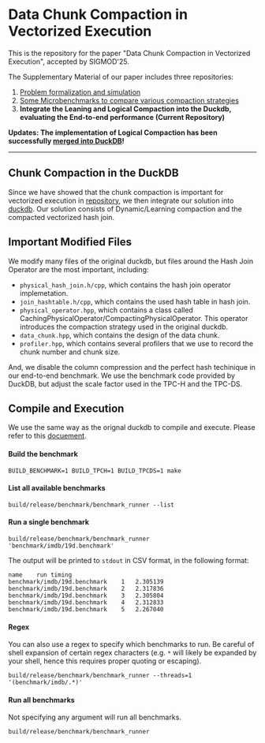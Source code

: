 # Data Chunk Compaction in Vectorized Execution

This is the repository for the paper "Data Chunk Compaction in Vectorized Execution", accepted by SIGMOD'25.

The Supplementary Material of our paper includes three repositories:
1. [Problem formalization and simulation](https://github.com/YimingQiao/Chunk-Compaction-Formalization)
2. [Some Microbenchmarks to compare various compaction strategies](https://github.com/YimingQiao/Chunk-Compaction-in-Vectorized-Execution)
3. **Integrate the Leaning and Logical Compaction into the Duckdb, evaluating the End-to-end performance (Current Repository)**

**Updates: The implementation of Logical Compaction has been successfully [merged into DuckDB](https://github.com/duckdb/duckdb/pull/14956)!**


---

## Chunk Compaction in the DuckDB
Since we have showed that the chunk compaction is important for vectorized execution in [repository](https://github.com/YimingQiao/Chunk-Compaction-in-Vectorized-Execution), we then integrate our solution into [duckdb](https://github.com/duckdb/duckdb). Our solution consists of Dynamic/Learning compaction and the compacted vectorized hash join. 

## Important Modified Files
We modify many files of the original duckdb, but files around the Hash Join Operator are the most important, including:
 - `physical_hash_join.h/cpp`, which contains the hash join operator implemetation.
 - `join_hashtable.h/cpp`, which contains the used hash table in hash join.
 - `physical_operator.hpp`, which contains a class called CachingPhysicalOperator/CompactingPhysicalOperator. This operator introduces the compaction strategy used in the original duckdb.
 - `data_chunk.hpp`, which contains the design of the data chunk.
 - `profiler.hpp`, which contains several profilers that we use to record the chunk number and chunk size.

And, we disable the column compression and the perfect hash techinique in our end-to-end benchmark. We use the benchmark code provided by DuckDB, but adjust the scale factor used in the TPC-H and the TPC-DS. 

## Compile and Execution
We use the same way as the orignal duckdb to compile and execute. Please refer to this [docuement](https://duckdb.org/docs/dev/building/overview.html). 

#### Build the benchmark
`BUILD_BENCHMARK=1 BUILD_TPCH=1 BUILD_TPCDS=1 make`

#### List all available benchmarks
`build/release/benchmark/benchmark_runner --list`

#### Run a single benchmark
`build/release/benchmark/benchmark_runner 'benchmark/imdb/19d.benchmark'`

The output will be printed to `stdout` in CSV format, in the following format:

```
name	run	timing
benchmark/imdb/19d.benchmark	1	2.305139
benchmark/imdb/19d.benchmark	2	2.317836
benchmark/imdb/19d.benchmark	3	2.305804
benchmark/imdb/19d.benchmark	4	2.312833
benchmark/imdb/19d.benchmark	5	2.267040
```

#### Regex
You can also use a regex to specify which benchmarks to run. Be careful of shell expansion of certain regex characters (e.g. `*` will likely be expanded by your shell, hence this requires proper quoting or escaping).

`build/release/benchmark/benchmark_runner --threads=1 '(benchmark/imdb/.*)' `

#### Run all benchmarks
Not specifying any argument will run all benchmarks.

`build/release/benchmark/benchmark_runner`

